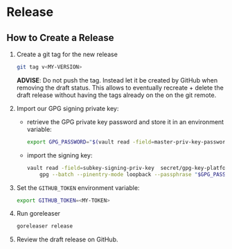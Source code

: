 # Release

## How to Create a Release

1. Create a git tag for the new release

   ```sh
   git tag v<MY-VERSION>
   ```

   **ADVISE**: Do not push the tag. Instead let it be created by GitHub when
   removing the draft status. This allows to eventually recreate + delete the
   draft release without having the tags already on the on the git remote.

2. Import our GPG signing private key:
   - retrieve the GPG private key password and store it in an environment
     variable:

       ```sh
       export GPG_PASSWORD="$(vault read -field=master-priv-key-password secret/gpg-key-platform)"
       ```

   - import the signing key:

       ```sh
       vault read -field=subkey-signing-priv-key  secret/gpg-key-platform | \
           gpg --batch --pinentry-mode loopback --passphrase "$GPG_PASSWORD" --import
       ```

3. Set the `GITHUB_TOKEN` environment variable:

   ```sh
   export GITHUB_TOKEN=<MY-TOKEN>
   ```

4. Run goreleaser

    ```sh
    goreleaser release
    ```

5. Review the draft release on GitHub.
